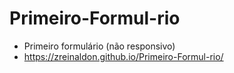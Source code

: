 # Primeiro-Formul-rio

- Primeiro formulário (não responsivo)
- https://zreinaldon.github.io/Primeiro-Formul-rio/
